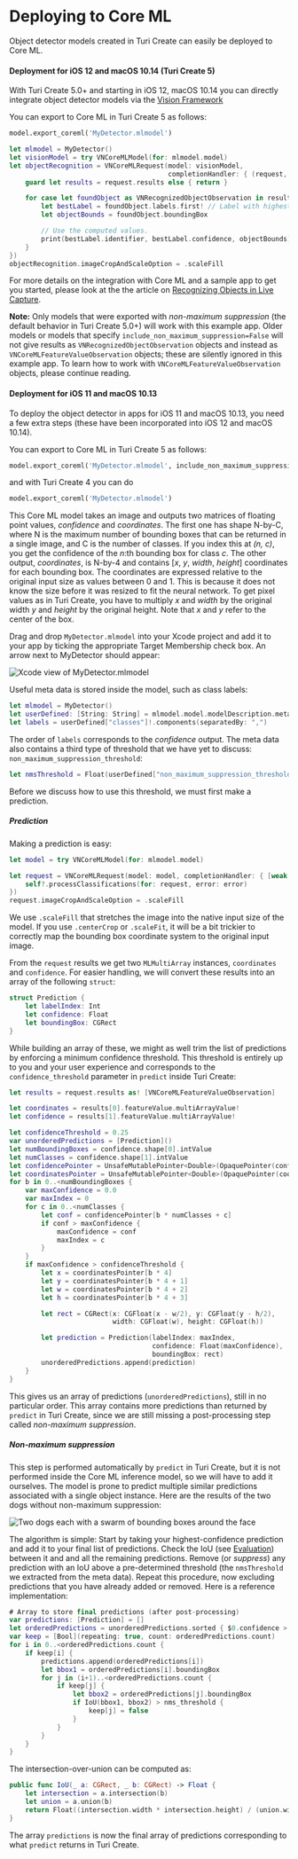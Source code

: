 # Deploying to Core ML

Object detector models created in Turi Create can easily be deployed to
Core ML.

#### Deployment for iOS 12 and macOS 10.14 (Turi Create 5)

With Turi Create 5.0+ and starting in iOS 12, macOS 10.14 you can
directly integrate object detector models via the [Vision
Framework](https://developer.apple.com/documentation/vision)


You can export to Core ML in Turi Create 5 as follows:
```python
model.export_coreml('MyDetector.mlmodel')
```

```swift
let mlmodel = MyDetector()
let visionModel = try VNCoreMLModel(for: mlmodel.model)
let objectRecognition = VNCoreMLRequest(model: visionModel,
                                        completionHandler: { (request, error) in
    guard let results = request.results else { return }

    for case let foundObject as VNRecognizedObjectObservation in results {
        let bestLabel = foundObject.labels.first! // Label with highest confidence
        let objectBounds = foundObject.boundingBox

        // Use the computed values.
        print(bestLabel.identifier, bestLabel.confidence, objectBounds)
    }
})
objectRecognition.imageCropAndScaleOption = .scaleFill
```

For more details on the integration with Core ML and a sample app to get
you started, please look at the the article on
[Recognizing Objects in Live Capture](https://developer.apple.com/documentation/vision/recognizing_objects_in_live_capture).

**Note:** Only models that were exported with *non-maximum suppression* (the default
behavior in Turi Create 5.0+) will work with this example app. Older models
or models that specify `include_non_maximum_suppression=False` will not give
results as `VNRecognizedObjectObservation` objects and instead as
`VNCoreMLFeatureValueObservation` objects; these are silently ignored in
this example app. To learn how to work with `VNCoreMLFeatureValueObservation`
objects, please continue reading.

#### Deployment for iOS 11 and  macOS 10.13

To deploy the object detector in apps for iOS 11 and macOS 10.13, you
need a few extra steps (these have been incorporated into iOS 12 and
macOS 10.14).

You can export to Core ML in Turi Create 5 as follows:
```python
model.export_coreml('MyDetector.mlmodel', include_non_maximum_suppression=False)
```
and with Turi Create 4 you can do
```python
model.export_coreml('MyDetector.mlmodel')
```

This Core ML model takes an image and outputs two matrices of floating
point values, *confidence* and *coordinates*. The first one has shape
N-by-C, where N is the maximum number of bounding boxes that can be
returned in a single image, and C is the number of classes. If you index
this at *(n, c)*, you get the confidence of the *n*:th bounding box for
class *c*. The other output, *coordinates*, is N-by-4 and contains [*x*,
*y*, *width*, *height*] coordinates for each bounding box. The
coordinates are expressed relative to the original input size as values
between 0 and 1. This is because it does not know the size before it was
resized to fit the neural network. To get pixel values as in Turi
Create, you have to multiply *x* and *width* by the original width *y*
and *height* by the original height. Note that *x* and *y* refer to the
center of the box.

Drag and drop `MyDetector.mlmodel` into your Xcode project and add it to
your app by ticking the appropriate Target Membership check box. An
arrow next to MyDetector should appear:

![Xcode view of MyDetector.mlmodel](images/xcode_detector.png)

Useful meta data is stored inside the model, such as class labels:

```swift
let mlmodel = MyDetector()
let userDefined: [String: String] = mlmodel.model.modelDescription.metadata[MLModelMetadataKey.creatorDefinedKey]! as! [String : String]
let labels = userDefined["classes"]!.components(separatedBy: ",")
```

The order of `labels` corresponds to the *confidence* output. The meta data
also contains a third type of threshold that we have yet to discuss:
`non_maximum_suppression_threshold`:

```swift
let nmsThreshold = Float(userDefined["non_maximum_suppression_threshold"]!) ?? 0.5
```

Before we discuss how to use this threshold, we must first make a prediction.

##### Prediction

Making a prediction is easy:

```swift
let model = try VNCoreMLModel(for: mlmodel.model)

let request = VNCoreMLRequest(model: model, completionHandler: { [weak self] request, error in
    self?.processClassifications(for: request, error: error)
})
request.imageCropAndScaleOption = .scaleFill
```

We use `.scaleFill` that stretches the image into the native input size of the
model. If you use `.centerCrop` or `.scaleFit`, it will be a bit trickier to
correctly map the bounding box coordinate system to the original input image.

From the `request` results we get two `MLMultiArray` instances,
`coordinates` and `confidence`. For easier handling, we will convert these
results into an array of the following `struct`:

```swift
struct Prediction {
    let labelIndex: Int
    let confidence: Float
    let boundingBox: CGRect
}
```

While building an array of these, we might as well trim the list of predictions
by enforcing a minimum confidence threshold. This threshold is entirely up to
you and your user experience and corresponds to the `confidence_threshold`
parameter in `predict` inside Turi Create:

```swift
let results = request.results as! [VNCoreMLFeatureValueObservation]

let coordinates = results[0].featureValue.multiArrayValue!
let confidence = results[1].featureValue.multiArrayValue!

let confidenceThreshold = 0.25
var unorderedPredictions = [Prediction]()
let numBoundingBoxes = confidence.shape[0].intValue
let numClasses = confidence.shape[1].intValue
let confidencePointer = UnsafeMutablePointer<Double>(OpaquePointer(confidence.dataPointer))
let coordinatesPointer = UnsafeMutablePointer<Double>(OpaquePointer(coordinates.dataPointer))
for b in 0..<numBoundingBoxes {
    var maxConfidence = 0.0
    var maxIndex = 0
    for c in 0..<numClasses {
        let conf = confidencePointer[b * numClasses + c]
        if conf > maxConfidence {
            maxConfidence = conf
            maxIndex = c
        }
    }
    if maxConfidence > confidenceThreshold {
        let x = coordinatesPointer[b * 4]
        let y = coordinatesPointer[b * 4 + 1]
        let w = coordinatesPointer[b * 4 + 2]
        let h = coordinatesPointer[b * 4 + 3]

        let rect = CGRect(x: CGFloat(x - w/2), y: CGFloat(y - h/2),
                          width: CGFloat(w), height: CGFloat(h))

        let prediction = Prediction(labelIndex: maxIndex,
                                    confidence: Float(maxConfidence),
                                    boundingBox: rect)
        unorderedPredictions.append(prediction)
    }
}
```
This gives us an array of predictions (`unorderedPredictions`), still in no
particular order. This array contains more predictions than returned by
`predict` in Turi Create, since we are still missing a post-processing step
called *non-maximum suppression*.

##### Non-maximum suppression

This step is performed automatically by `predict` in Turi Create, but it
is not performed inside the Core ML inference model, so we will have to
add it ourselves. The model is prone to predict multiple similar
predictions associated with a single object instance. Here are the
results of the two dogs without non-maximum suppression:

![Two dogs each with a swarm of bounding boxes around the face](images/without_nms.jpg)

The algorithm is simple: Start by taking your highest-confidence prediction and
add it to your final list of predictions.
Check the IoU (see [Evaluation](#evaluation)) between it and and all the remaining
predictions. Remove (or *suppress*) any prediction with an IoU above a
pre-determined threshold (the `nmsThreshold` we extracted from the meta data).
Repeat this procedure, now excluding predictions that you have already added
or removed. Here is a reference implementation:

```swift
# Array to store final predictions (after post-processing)
var predictions: [Prediction] = []
let orderedPredictions = unorderedPredictions.sorted { $0.confidence > $1.confidence }
var keep = [Bool](repeating: true, count: orderedPredictions.count)
for i in 0..<orderedPredictions.count {
    if keep[i] {
        predictions.append(orderedPredictions[i])
        let bbox1 = orderedPredictions[i].boundingBox
        for j in (i+1)..<orderedPredictions.count {
            if keep[j] {
                let bbox2 = orderedPredictions[j].boundingBox
                if IoU(bbox1, bbox2) > nms_threshold {
                    keep[j] = false
                }
            }
        }
    }
}
```

The intersection-over-union can be computed as:

```swift
public func IoU(_ a: CGRect, _ b: CGRect) -> Float {
    let intersection = a.intersection(b)
    let union = a.union(b)
    return Float((intersection.width * intersection.height) / (union.width * union.height))
}
```

The array `predictions` is now the final array of predictions corresponding
to what `predict` returns in Turi Create.
